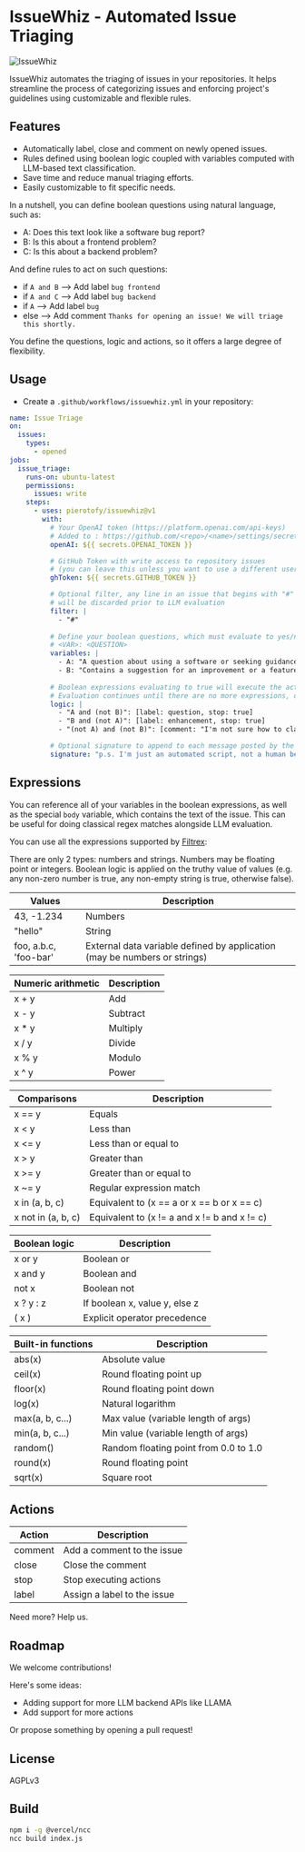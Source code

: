 # IssueWhiz - Automated Issue Triaging

![IssueWhiz](https://github.com/pierotofy/issuewhiz/assets/1951843/f41c231d-4fd8-4ff1-8072-bf3703b158fa)

IssueWhiz automates the triaging of issues in your repositories. It helps streamline the process of categorizing issues and enforcing project's guidelines using customizable and flexible rules.

## Features

- Automatically label, close and comment on newly opened issues.
- Rules defined using boolean logic coupled with variables computed with LLM-based text classification.
- Save time and reduce manual triaging efforts.
- Easily customizable to fit specific needs.

In a nutshell, you can define boolean questions using natural language, such as:

 * A: Does this text look like a software bug report?
 * B: Is this about a frontend problem?
 * C: Is this about a backend problem?

And define rules to act on such questions:

 * if `A and B` --> Add label `bug frontend`
 * if `A and C` --> Add label `bug backend`
 * if `A` --> Add label `bug`
 * else --> Add comment `Thanks for opening an issue! We will triage this shortly.`

You define the questions, logic and actions, so it offers a large degree of flexibility.

## Usage
 
 * Create a `.github/workflows/issuewhiz.yml` in your repository:

```yaml
name: Issue Triage
on:
  issues:
    types:
      - opened
jobs:
  issue_triage:
    runs-on: ubuntu-latest
    permissions:
      issues: write
    steps:
      - uses: pierotofy/issuewhiz@v1
        with:
          # Your OpenAI token (https://platform.openai.com/api-keys)
          # Added to : https://github.com/<repo>/<name>/settings/secrets actions
          openAI: ${{ secrets.OPENAI_TOKEN }}

          # GitHub Token with write access to repository issues
          # (you can leave this unless you want to use a different user that "github-actions")
          ghToken: ${{ secrets.GITHUB_TOKEN }}

          # Optional filter, any line in an issue that begins with "#" 
          # will be discarded prior to LLM evaluation 
          filter: |
            - "#"
          
          # Define your boolean questions, which must evaluate to yes/no or true/false
          # <VAR>: <QUESTION>
          variables: |
            - A: "A question about using a software or seeking guidance on doing something?"
            - B: "Contains a suggestion for an improvement or a feature request?"
          
          # Boolean expressions evaluating to true will execute the actions listed next to it
          # Evaluation continues until there are no more expressions, or a "stop: true" action is found
          logic: |
            - "A and (not B)": [label: question, stop: true]
            - "B and (not A)": [label: enhancement, stop: true]
            - "(not A) and (not B)": [comment: "I'm not sure how to classify this one! I will close the issue", close: true]

          # Optional signature to append to each message posted by the bot
          signature: "p.s. I'm just an automated script, not a human being."
```

## Expressions

You can reference all of your variables in the boolean expressions, as well as the special `body` variable, which contains the text of the issue. This can be useful for doing classical regex matches alongside LLM evaluation.

You can use all the expressions supported by [Filtrex](https://github.com/joewalnes/filtrex):

There are only 2 types: numbers and strings. Numbers may be floating point or integers. Boolean logic is applied on the truthy value of values (e.g. any non-zero number is true, any non-empty string is true, otherwise false).

| Values                  | Description                                            |
| ----------------------- | ------------------------------------------------------ |
| 43, -1.234              | Numbers                                                |
| "hello"                 | String                                                 |
| foo, a.b.c, 'foo-bar'   | External data variable defined by application (may be numbers or strings) |

| Numeric arithmetic | Description |
| ------------------ | ----------- |
| x + y              | Add         |
| x - y              | Subtract    |
| x * y              | Multiply    |
| x / y              | Divide      |
| x % y              | Modulo      |
| x ^ y              | Power       |

| Comparisons     | Description                                     |
| --------------- | ----------------------------------------------- |
| x == y          | Equals                                          |
| x < y           | Less than                                       |
| x <= y          | Less than or equal to                          |
| x > y           | Greater than                                    |
| x >= y          | Greater than or equal to                       |
| x ~= y          | Regular expression match                       |
| x in (a, b, c)  | Equivalent to (x == a or x == b or x == c)     |
| x not in (a, b, c) | Equivalent to (x != a and x != b and x != c) |

| Boolean logic | Description           |
| -------------- | --------------------- |
| x or y        | Boolean or            |
| x and y       | Boolean and           |
| not x         | Boolean not           |
| x ? y : z     | If boolean x, value y, else z |
| ( x )         | Explicit operator precedence |

| Built-in functions | Description                                      |
| ------------------ | -------------------------------------------- |
| abs(x)             | Absolute value                                |
| ceil(x)            | Round floating point up                       |
| floor(x)           | Round floating point down                     |
| log(x)             | Natural logarithm                             |
| max(a, b, c...)    | Max value (variable length of args)           |
| min(a, b, c...)    | Min value (variable length of args)           |
| random()           | Random floating point from 0.0 to 1.0        |
| round(x)           | Round floating point                           |
| sqrt(x)            | Square root                                   |

## Actions

| Action  | Description                 |
| ------- | --------------------------- |
| comment | Add a comment to the issue  |
| close   | Close the comment           |
| stop    | Stop executing actions      |
| label   | Assign a label to the issue |

Need more? Help us.

## Roadmap

We welcome contributions!

Here's some ideas:

 * Adding support for more LLM backend APIs like LLAMA
 * Add support for more actions

Or propose something by opening a pull request!

## License

AGPLv3

## Build

```bash
npm i -g @vercel/ncc
ncc build index.js
```